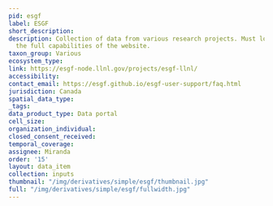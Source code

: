 ```yaml
---
pid: esgf
label: ESGF
short_description: 
description: Collection of data from various research projects. Must log in to access
  the full capabilities of the website.
taxon_group: Various
ecosystem_type: 
link: https://esgf-node.llnl.gov/projects/esgf-llnl/
accessibility: 
contact_email: https://esgf.github.io/esgf-user-support/faq.html
jurisdiction: Canada
spatial_data_type: 
_tags: 
data_product_type: Data portal
cell_size: 
organization_individual: 
closed_consent_received: 
temporal_coverage: 
assignee: Miranda
order: '15'
layout: data_item
collection: inputs
thumbnail: "/img/derivatives/simple/esgf/thumbnail.jpg"
full: "/img/derivatives/simple/esgf/fullwidth.jpg"
---
```

